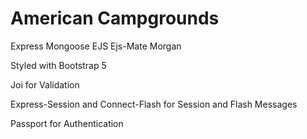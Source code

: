 # American Campgrounds

Express Mongoose EJS Ejs-Mate Morgan 

Styled with Bootstrap 5

Joi for Validation

Express-Session and Connect-Flash for Session and Flash Messages

Passport for Authentication